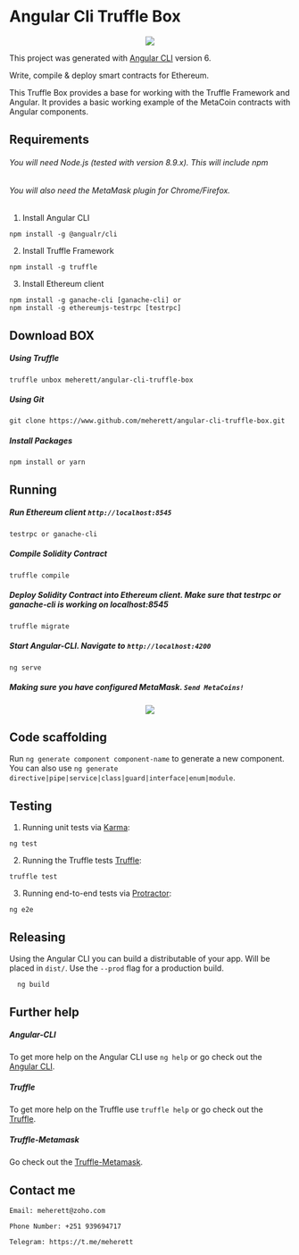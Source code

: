 # Angular Cli Truffle Box

<p align="center">		
  <img src="https://raw.githubusercontent.com/meherett/angular-cli-truffle-box/master/src/assets/meherett-logo.png">		
</p>	

This project was generated with [Angular CLI](https://github.com/angular/angular-cli) version 6.

Write, compile & deploy smart contracts for Ethereum.

This Truffle Box provides a base for working with the Truffle Framework and Angular. It provides a basic working example of the MetaCoin contracts with Angular components.

## Requirements
###### You will need Node.js (tested with version 8.9.x). This will include npm
###### You will also need the MetaMask plugin for Chrome/Firefox.
1. Install Angular CLI
```
npm install -g @angualr/cli
```
2. Install Truffle Framework
```
npm install -g truffle
```
3. Install Ethereum client
```
npm install -g ganache-cli [ganache-cli] or
npm install -g ethereumjs-testrpc [testrpc]
```

## Download BOX
##### Using Truffle
```
truffle unbox meherett/angular-cli-truffle-box
```
##### Using Git
```
git clone https://www.github.com/meherett/angular-cli-truffle-box.git
```
##### Install Packages
```
npm install or yarn
```

## Running
##### Run Ethereum client `http://localhost:8545`
```
testrpc or ganache-cli
```
##### Compile Solidity Contract
```
truffle compile
```
##### Deploy Solidity Contract into Ethereum client. Make sure that testrpc or ganache-cli is working on localhost:8545
```
truffle migrate
```
##### Start Angular-CLI. Navigate to `http://localhost:4200`
```
ng serve
```
##### Making sure you have configured MetaMask. ```Send MetaCoins!```

<p align="center">		
  <img src="https://raw.githubusercontent.com/meherett/angular-cli-truffle-box/master/screenshot.png">		
</p>	

## Code scaffolding

Run `ng generate component component-name` to generate a new component. You can also use `ng generate directive|pipe|service|class|guard|interface|enum|module`.

## Testing
1. Running unit tests via [Karma](https://karma-runner.github.io):
  ```
  ng test
  ```
2. Running the Truffle tests [Truffle](https://truffleframework.com):
  ```
  truffle test
  ```
3. Running end-to-end tests via [Protractor](http://www.protractortest.org/):
  ```
  ng e2e
 ```
 
 ## Releasing
Using the Angular CLI you can build a distributable of your app. Will be placed in `dist/`. Use the `--prod` flag for a production build.
 ```
   ng build
 ```
 
## Further help
##### Angular-CLI
To get more help on the Angular CLI use `ng help` or go check out the [Angular CLI](https://github.com/angular/angular-cli/blob/master/README.md).
##### Truffle
To get more help on the Truffle use `truffle help` or go check out the [Truffle](https://truffleframework.com/docs).
##### Truffle-Metamask
Go check out the [Truffle-Metamask](http://truffleframework.com/tutorials/truffle-and-metamask).

## Contact me 
```Email: meherett@zoho.com```

```Phone Number: +251 939694717```

```Telegram: https://t.me/meherett```
